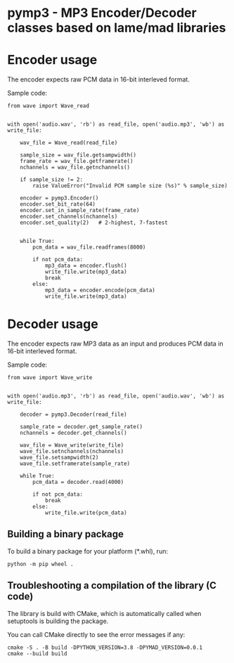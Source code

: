 pymp3 - MP3 Encoder/Decoder classes based on lame/mad libraries
===========================================================


# Encoder usage 

The encoder expects raw PCM data in 16-bit interleved format.

Sample code:

    from wave import Wave_read


    with open('audio.wav', 'rb') as read_file, open('audio.mp3', 'wb') as write_file:

        wav_file = Wave_read(read_file)

        sample_size = wav_file.getsampwidth()
        frame_rate = wav_file.getframerate()
        nchannels = wav_file.getnchannels()

        if sample_size != 2:
            raise ValueError("Invalid PCM sample size (%s)" % sample_size)

        encoder = pymp3.Encoder()
        encoder.set_bit_rate(64)
        encoder.set_in_sample_rate(frame_rate)
        encoder.set_channels(nchannels)
        encoder.set_quality(2)   # 2-highest, 7-fastest


        while True:
            pcm_data = wav_file.readframes(8000)

            if not pcm_data:
                mp3_data = encoder.flush()
                write_file.write(mp3_data)
                break
            else:
                mp3_data = encoder.encode(pcm_data)
                write_file.write(mp3_data)


# Decoder usage 

The encoder expects raw MP3 data as an input and produces PCM data in 16-bit interleved format.

Sample code:

    from wave import Wave_write


    with open('audio.mp3', 'rb') as read_file, open('audio.wav', 'wb') as write_file:

        decoder = pymp3.Decoder(read_file)

        sample_rate = decoder.get_sample_rate()
        nchannels = decoder.get_channels()

        wav_file = Wave_write(write_file)
        wave_file.setnchannels(nchannels)
        wave_file.setsampwidth(2)
        wave_file.setframerate(sample_rate)

        while True:
            pcm_data = decoder.read(4000)

            if not pcm_data:
                break
            else:
                write_file.write(pcm_data)



Building a binary package
-----------------------------------------

To build a binary package for your platform (*.whl), run:

    python -m pip wheel .


Troubleshooting a compilation of the library (C code)
------------------------------------------------------

The library is build with CMake, which is automatically called
when setuptools is building the package.

You can call CMake directly to see the error messages if any:

    cmake -S . -B build -DPYTHON_VERSION=3.8 -DPYMAD_VERSION=0.0.1
    cmake --build build